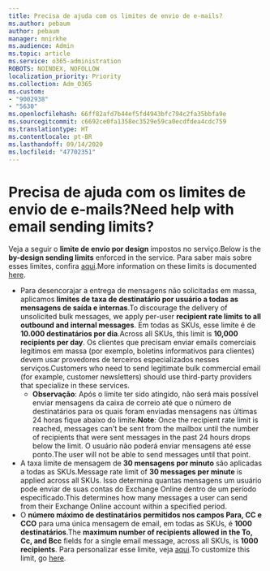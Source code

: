 ```yaml
---
title: Precisa de ajuda com os limites de envio de e-mails?
ms.author: pebaum
author: pebaum
manager: mnirkhe
ms.audience: Admin
ms.topic: article
ms.service: o365-administration
ROBOTS: NOINDEX, NOFOLLOW
localization_priority: Priority
ms.collection: Adm_O365
ms.custom:
- "9002938"
- "5630"
ms.openlocfilehash: 66ff82afd7b44ef5fd4943bfc794c2fa35bbfa9e
ms.sourcegitcommit: c6692ce0fa1358ec3529e59ca0ecdfdea4cdc759
ms.translationtype: HT
ms.contentlocale: pt-BR
ms.lasthandoff: 09/14/2020
ms.locfileid: "47702351"
---
```

# <a name="need-help-with-email-sending-limits"></a><span data-ttu-id="b6801-102">Precisa de ajuda com os limites de envio de e-mails?</span><span class="sxs-lookup"><span data-stu-id="b6801-102">Need help with email sending limits?</span></span>

<span data-ttu-id="b6801-103">Veja a seguir o **limite de envio por design** impostos no serviço.</span><span class="sxs-lookup"><span data-stu-id="b6801-103">Below is the **by-design sending limits** enforced in the service.</span></span> <span data-ttu-id="b6801-104">Para saber mais sobre esses limites, confira [aqui](https://docs.microsoft.com/office365/servicedescriptions/exchange-online-service-description/exchange-online-limits#receiving-and-sending-limits).</span><span class="sxs-lookup"><span data-stu-id="b6801-104">More information on these limits is documented [here](https://docs.microsoft.com/office365/servicedescriptions/exchange-online-service-description/exchange-online-limits#receiving-and-sending-limits).</span></span>

- <span data-ttu-id="b6801-105">Para desencorajar a entrega de mensagens não solicitadas em massa, aplicamos **limites de taxa de destinatário por usuário a todas as mensagens de saída e internas**.</span><span class="sxs-lookup"><span data-stu-id="b6801-105">To discourage the delivery of unsolicited bulk messages, we apply per-user **recipient rate limits to all outbound and internal messages**.</span></span> <span data-ttu-id="b6801-106">Em todas as SKUs, esse limite é de **10.000 destinatários por dia**.</span><span class="sxs-lookup"><span data-stu-id="b6801-106">Across all SKUs, this limit is **10,000 recipients per day**.</span></span>  <span data-ttu-id="b6801-107">Os clientes que precisam enviar emails comerciais legítimos em massa (por exemplo, boletins informativos para clientes) devem usar provedores de terceiros especializados nesses serviços.</span><span class="sxs-lookup"><span data-stu-id="b6801-107">Customers who need to send legitimate bulk commercial email (for example, customer newsletters) should use third-party providers that specialize in these services.</span></span>
    - <span data-ttu-id="b6801-108">**Observação**: Após o limite ter sido atingido, não será mais possível enviar mensagens da caixa de correio até que o número de destinatários para os quais foram enviadas mensagens nas últimas 24 horas fique abaixo do limite.</span><span class="sxs-lookup"><span data-stu-id="b6801-108">**Note**: Once the recipient rate limit is reached, messages can't be sent from the mailbox until the number of recipients that were sent messages in the past 24 hours drops below the limit.</span></span> <span data-ttu-id="b6801-109">O usuário não poderá enviar mensagens até esse ponto.</span><span class="sxs-lookup"><span data-stu-id="b6801-109">The user will not be able to send messages until that point.</span></span>
- <span data-ttu-id="b6801-110">A taxa limite de mensagem de **30 mensagens por minuto** são aplicadas a todas as SKUs.</span><span class="sxs-lookup"><span data-stu-id="b6801-110">Message rate limit of **30 messages per minute** is applied across all SKUs.</span></span> <span data-ttu-id="b6801-111">Isso determina quantas mensagens um usuário pode enviar de suas contas do Exchange Online dentro de um período especificado.</span><span class="sxs-lookup"><span data-stu-id="b6801-111">This determines how many messages a user can send from their Exchange Online account within a specified period.</span></span>
- <span data-ttu-id="b6801-112">O **número máximo de destinatários permitidos nos campos Para, CC e CCO** para uma única mensagem de email, em todas as SKUs, é **1000 destinatários**.</span><span class="sxs-lookup"><span data-stu-id="b6801-112">The **maximum number of recipients allowed in the To, Cc, and Bcc** fields for a single email message, across all SKUs, is **1000 recipients**.</span></span> <span data-ttu-id="b6801-113">Para personalizar esse limite, veja [aqui](https://techcommunity.microsoft.com/t5/exchange-team-blog/customizable-recipient-limits-in-office-365/ba-p/1183228).</span><span class="sxs-lookup"><span data-stu-id="b6801-113">To customize this limit, go [here](https://techcommunity.microsoft.com/t5/exchange-team-blog/customizable-recipient-limits-in-office-365/ba-p/1183228).</span></span>
